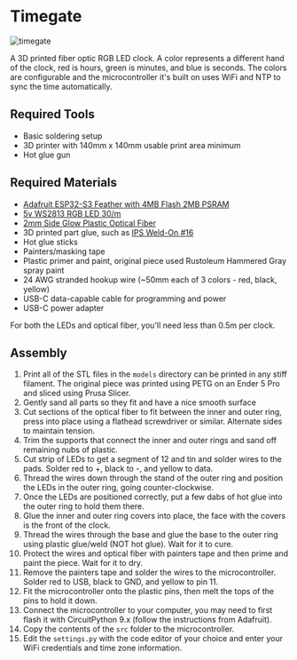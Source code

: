 # Timegate
![timegate](https://github.com/user-attachments/assets/96ea636c-2b55-43bc-94e8-9d1f44d22d43)

A 3D printed fiber optic RGB LED clock. A color represents a different hand of the clock, red is hours, green is minutes, and blue is seconds. The colors are configurable and the microcontroller it's built on uses WiFi and NTP to sync the time automatically.

## Required Tools

- Basic soldering setup
- 3D printer with 140mm x 140mm usable print area minimum
- Hot glue gun

## Required Materials

- [Adafruit ESP32-S3 Feather with 4MB Flash 2MB PSRAM](https://www.adafruit.com/product/5477)
- [5v WS2813 RGB LED 30/m](https://www.amazon.com/WS2813-Individually-Addressable-WS2812B-Updated/dp/B09MKJLDX4)
- [2mm Side Glow Plastic Optical Fiber](https://www.amazon.com/Lind-Kitchen-2-0mm-Transparent-1-5mm/dp/B0D2HRQQCL)
- 3D printed part glue, such as [IPS Weld-On #16](https://www.amazon.com/Weld-Acrylic-Plastic-Cement-Tube/dp/B00R5NYM7M)
- Hot glue sticks
- Painters/masking tape
- Plastic primer and paint, original piece used Rustoleum Hammered Gray spray paint
- 24 AWG stranded hookup wire (~50mm each of 3 colors - red, black, yellow)
- USB-C data-capable cable for programming and power
- USB-C power adapter

For both the LEDs and optical fiber, you'll need less than 0.5m per clock.

## Assembly

1. Print all of the STL files in the `models` directory can be printed in any stiff filament. The original piece was printed using PETG on an Ender 5 Pro and sliced using Prusa Slicer.
2. Gently sand all parts so they fit and have a nice smooth surface
3. Cut sections of the optical fiber to fit between the inner and outer ring, press into place using a flathead screwdriver or similar. Alternate sides to maintain tension.
4. Trim the supports that connect the inner and outer rings and sand off remaining nubs of plastic.
5. Cut strip of LEDs to get a segment of 12 and tin and solder wires to the pads. Solder red to +, black to -, and yellow to data.
6. Thread the wires down through the stand of the outer ring and position the LEDs in the outer ring, going counter-clockwise.
7. Once the LEDs are positioned correctly, put a few dabs of hot glue into the outer ring to hold them there.
8. Glue the inner and outer ring covers into place, the face with the covers is the front of the clock.
9. Thread the wires through the base and glue the base to the outer ring using plastic glue/weld (NOT hot glue). Wait for it to cure.
10. Protect the wires and optical fiber with painters tape and then prime and paint the piece. Wait for it to dry.
11. Remove the painters tape and solder the wires to the microcontroller. Solder red to USB, black to GND, and yellow to pin 11.
12. Fit the microcontroller onto the plastic pins, then melt the tops of the pins to hold it down.
13. Connect the microcontroller to your computer, you may need to first flash it with CircuitPython 9.x (follow the instructions from Adafruit).
14. Copy the contents of the `src` folder to the microcontroller.
15. Edit the `settings.py` with the code editor of your choice and enter your WiFi credentials and time zone information.
